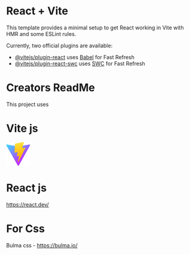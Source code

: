 # React + Vite

This template provides a minimal setup to get React working in Vite with HMR and some ESLint rules.

Currently, two official plugins are available:

- [@vitejs/plugin-react](https://github.com/vitejs/vite-plugin-react/blob/main/packages/plugin-react/README.md) uses [Babel](https://babeljs.io/) for Fast Refresh
- [@vitejs/plugin-react-swc](https://github.com/vitejs/vite-plugin-react-swc) uses [SWC](https://swc.rs/) for Fast Refresh

# Creators ReadMe

This project uses 

# Vite js

<a href="https://vite.dev/">
    <img src="./public/vite.svg"/>
</a>

# React js
https://react.dev/

# For Css

Bulma css - https://bulma.io/